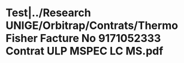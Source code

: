 # Test|../Research UNIGE/Orbitrap/Contrats/Thermo Fisher Facture No 9171052333 Contrat ULP MSPEC LC MS.pdf

